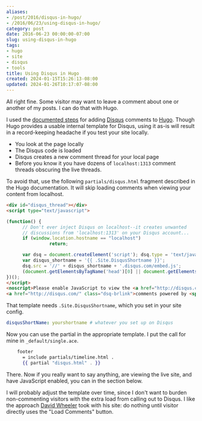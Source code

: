 ```yaml
---
aliases:
- /post/2016/disqus-in-hugo/
- /2016/06/23/using-disqus-in-hugo/
category: post
date: 2016-06-23 00:00:00-07:00
slug: using-disqus-in-hugo
tags:
- hugo
- site
- disqus
- tools
title: Using Disqus in Hugo
created: 2024-01-15T15:26:13-08:00
updated: 2024-01-26T10:17:07-08:00
---
```


All right fine. Some visitor may want to leave a comment about one or another of my posts. I can do that with Hugo.

<!--more-->

I used the [documented steps](http://gohugo.io/extras/comments/) for adding [Disqus](https://disqus.com/) comments to [Hugo](../../../card/Hugo.md). Though Hugo provides a usable internal template for Disqus, using it as-is will result in a record-keeping headache if you test your site locally.

* You look at the page locally
* The Disqus code is loaded
* Disqus creates a new comment thread for your local page
* Before you know it you have dozens of `localhost:1313` comment threads obscuring the live threads.

To avoid that, use the following `partials/disqus.html` fragment described in the Hugo documentation. It will skip loading comments when viewing your content from localhost.

````html
<div id="disqus_thread"></div>
<script type="text/javascript">

(function() {
      // Don't ever inject Disqus on localhost--it creates unwanted
      // discussions from 'localhost:1313' on your Disqus account...
      if (window.location.hostname == "localhost")
                return;

      var dsq = document.createElement('script'); dsq.type = 'text/javascript'; dsq.async = true;
      var disqus_shortname = '{{ .Site.DisqusShortname }}';
      dsq.src = '//' + disqus_shortname + '.disqus.com/embed.js';
      (document.getElementsByTagName('head')[0] || document.getElementsByTagName('body')[0]).appendChild(dsq);
})();
</script>
<noscript>Please enable JavaScript to view the <a href="http://disqus.com/?ref_noscript">comments powered by Disqus.</a></noscript>
<a href="http://disqus.com/" class="dsq-brlink">comments powered by <span class="logo-disqus">Disqus</span></a>
````

That template needs `.Site.DisqusShortname`, which you set in your site config.

````yaml
disqusShortName: yourshortname # whatever you set up on Disqus
````

Now you can use the partial in the appropriate template. I put the call for mine in `_default/single.ace`.

````handlebars
    footer
      = include partials/timeline.html .
      {{ partial "disqus.html" . }}
````

There. Now if you really want to say anything, are viewing the live site, and have JavaScript enabled, you can in the section below.

I will probably adjust the template over time, since I don't want to burden non-commenting visitors with the extra load from calling out to Disqus. I like the approach [David Wheeler](http://theory.pm/) took with his site: do nothing until visitor directly uses the "Load Comments" button.
